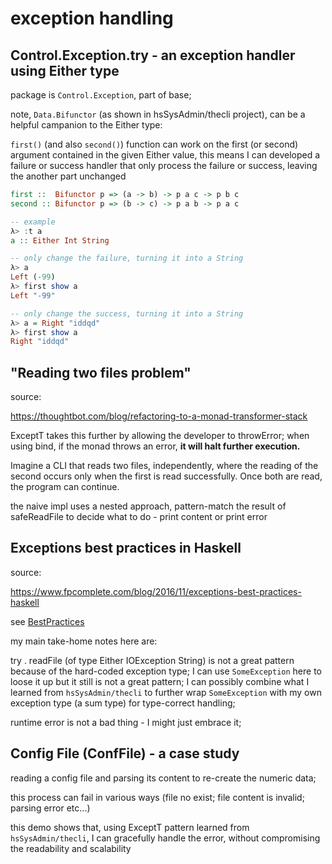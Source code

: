 # exception handling

## Control.Exception.try - an exception handler using Either type

package is `Control.Exception`, part of base;

note, `Data.Bifunctor` (as shown in hsSysAdmin/thecli project),
can be a helpful campanion to the Either type:

`first()` (and also `second()`) function can work on the first
(or second) argument contained in the given Either value, this
means I can developed a failure or success handler that only
process the failure or success, leaving the another part unchanged

```haskell
first ::  Bifunctor p => (a -> b) -> p a c -> p b c
second :: Bifunctor p => (b -> c) -> p a b -> p a c

-- example
λ> :t a
a :: Either Int String

-- only change the failure, turning it into a String
λ> a
Left (-99)
λ> first show a
Left "-99"

-- only change the success, turning it into a String
λ> a = Right "iddqd"
λ> first show a
Right "iddqd"
```

## "Reading two files problem"

source:

https://thoughtbot.com/blog/refactoring-to-a-monad-transformer-stack

ExceptT takes this further by allowing the developer to throwError;
when using bind, if the monad throws an error, **it will halt further
execution.**

Imagine a CLI that reads two files, independently, where the reading
of the second occurs only when the first is read successfully. Once
both are read, the program can continue.

the naive impl uses a nested approach, pattern-match the result of safeReadFile to decide what to do - print content or print error

## Exceptions best practices in Haskell

source:

https://www.fpcomplete.com/blog/2016/11/exceptions-best-practices-haskell

see [BestPractices](./src/BestPractices/ReadException.hs)

my main take-home notes here are:

try . readFile (of type Either IOException String) is not a great
pattern because of the hard-coded exception type; I can use `SomeException`
here to loose it up but it still is not a great pattern; I can possibly
combine what I learned from `hsSysAdmin/thecli` to further wrap
`SomeException` with my own exception type (a sum type) for type-correct
handling;

runtime error is not a bad thing - I might just embrace it;

## Config File (ConfFile) - a case study

reading a config file and parsing its content to re-create the
numeric data;

this process can fail in various ways (file no exist; file content
is invalid; parsing error etc...)

this demo shows that, using ExceptT pattern learned from `hsSysAdmin/thecli`, I can gracefully handle the error, without
compromising the readability and scalability
